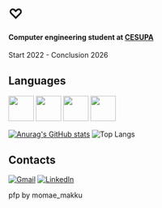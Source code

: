 # ♡

#### Computer engineering student at [CESUPA](https://www.cesupa.br/)

Start 2022 - Conclusion 2026

## Languages
<p float = "left">
<img height = "50" width = "50" src="https://cdn.jsdelivr.net/gh/devicons/devicon/icons/c/c-original.svg"> 
<img height = "50" width = "50" src="https://cdn.jsdelivr.net/gh/devicons/devicon/icons/cplusplus/cplusplus-original.svg"> 
<img height = "50" width = "50" src="https://cdn.jsdelivr.net/gh/devicons/devicon/icons/cs/cs-original.svg"> 
<img height = "50" width = "50" src="https://cdn.jsdelivr.net/gh/devicons/devicon/icons/python/python-original.svg" />
</p>

[![Anurag's GitHub stats](https://github-readme-stats.vercel.app/api?username=LucasMiralha&show_icons=true&theme=radical)](https://github.com/anuraghazra/github-readme-stats)
![Top Langs](https://github-readme-stats.vercel.app/api/top-langs/?username=LucasMiralha&layout=compact&show_icons=true&theme=radical)

## Contacts
[![Gmail](https://img.shields.io/badge/Gmail-D14836?style=for-the-badge&logo=gmail&logoColor=white)](mailto:lucasmiralhaf@gmail.com)
[![LinkedIn](https://img.shields.io/badge/linkedin-%230077B5.svg?style=for-the-badge&logo=linkedin&logoColor=white)](https://www.linkedin.com/in/lucas-figueiredo-844a2a277)

pfp by momae_makku
